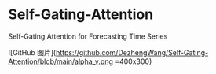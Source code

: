 # Self-Gating-Attention
Self-Gating Attention for Forecasting Time Series

![GitHub 图片](https://github.com/DezhengWang/Self-Gating-Attention/blob/main/alpha_v.png =400x300)
